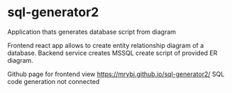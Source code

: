 # sql-generator2
Application thats generates database script from diagram

Frontend react app allows to create entity relationship diagram of a database.
Backend service creates MSSQL create script of provided ER diagram.

Github page for frontend view https://mrybi.github.io/sql-generator2/ SQL code generation not connected
